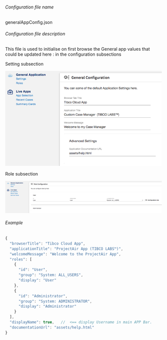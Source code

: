 ###### Configuration file name

generalAppConfig.json

###### Configuration file description

This file is used to initialise on first browse the General app values that could be updated here : in the configuration subsections

Setting subsection

![enter image description here](./generalAppConfig-settings.png)

Role subsection

![enter image description here](./generalAppConfig-roles.png)


###### Example
```javascript
{
  "browserTitle": "Tibco Cloud App",
  "applicationTitle": "ProjectAir App (TIBCO LABS™)",
  "welcomeMessage": "Welcome to the ProjectAir App",
  "roles": [
    {
      "id": "User",
      "group": "System: ALL_USERS",
      "display": "User"
    },
    {
      "id": "Administrator",
      "group": "System: ADMINISTRATOR",
      "display": "Administrator"
    }
  ],
  "displayName": true,   //  <== display Username in main APP Bar.
  "documentationUrl": "assets/help.html"
}
```





